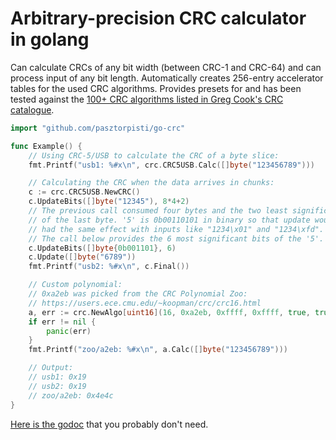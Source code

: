 Arbitrary-precision CRC calculator in golang
============================================

Can calculate CRCs of any bit width (between CRC-1 and CRC-64) and can process
input of any bit length. Automatically creates 256-entry accelerator tables for
the used CRC algorithms. Provides presets for and has been tested against the
[100+ CRC algorithms listed in Greg Cook's CRC catalogue](https://reveng.sourceforge.io/crc-catalogue/all.htm).

```go
import "github.com/pasztorpisti/go-crc"

func Example() {
    // Using CRC-5/USB to calculate the CRC of a byte slice:
    fmt.Printf("usb1: %#x\n", crc.CRC5USB.Calc([]byte("123456789")))

    // Calculating the CRC when the data arrives in chunks:
    c := crc.CRC5USB.NewCRC()
    c.UpdateBits([]byte("12345"), 8*4+2)
    // The previous call consumed four bytes and the two least significant bits
    // of the last byte. '5' is 0b00110101 in binary so that update would have
    // had the same effect with inputs like "1234\x01" and "1234\xfd".
    // The call below provides the 6 most significant bits of the '5'.
    c.UpdateBits([]byte{0b001101}, 6)
    c.Update([]byte("6789"))
    fmt.Printf("usb2: %#x\n", c.Final())

    // Custom polynomial:
    // 0xa2eb was picked from the CRC Polynomial Zoo:
    // https://users.ece.cmu.edu/~koopman/crc/crc16.html
    a, err := crc.NewAlgo[uint16](16, 0xa2eb, 0xffff, 0xffff, true, true)
    if err != nil {
        panic(err)
    }
    fmt.Printf("zoo/a2eb: %#x\n", a.Calc([]byte("123456789")))

    // Output:
    // usb1: 0x19
    // usb2: 0x19
    // zoo/a2eb: 0x4e4c
}
```

[Here is the godoc](https://pkg.go.dev/github.com/pasztorpisti/go-crc)
that you probably don't need.
